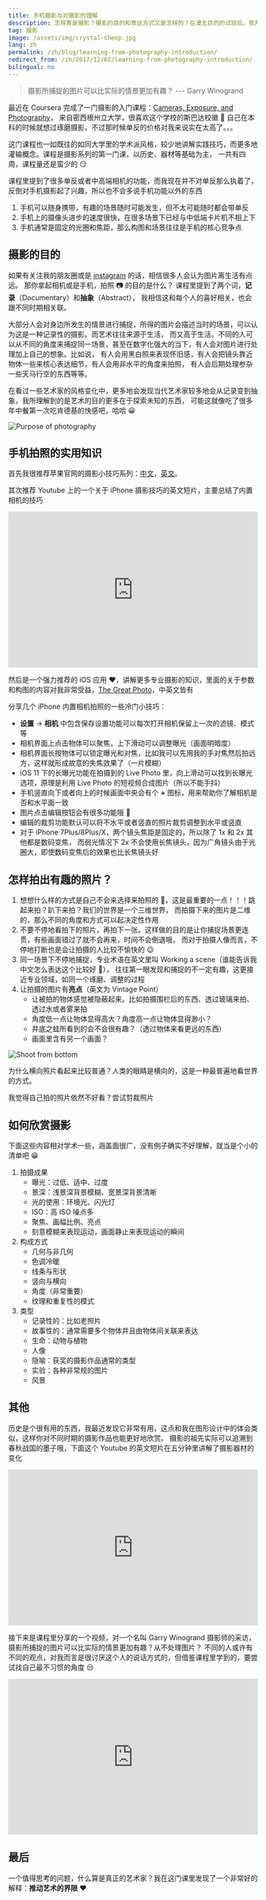 ```yaml
---
title: 手机摄影与对摄影的理解
description: 怎样算是摄影？摄影的目的和表达方式又是怎样的？在漫无目的的试验后，我开始了摄影入门的学习，来一窥学术派对摄影的理解
tag: 摄影
image: /assets/img/crystal-sheep.jpg
lang: zh
permalink: /zh/blog/learning-from-photography-introduction/
redirect_from: /zh/2017/12/02/learning-from-photography-introduction/
bilingual: no
---
```


> 摄影所捕捉的图片可以比实际的情景更加有趣？ --- Garry Winogrand

最近在 Coursera 完成了一门摄影的入门课程：[Cameras, Exposure, and Photography](https://www.coursera.org/learn/exposure-photography/)，
来自密西根州立大学，很喜欢这个学校的斯巴达校徽 :metal: 自己在本科的时候就想过琢磨摄影，不过那时候单反的价格对我来说实在太高了。。。

这门课程也一如既往的如同大学里的学术派风格，较少地讲解实践技巧，而更多地灌输概念。课程是摄影系列的第一门课，以历史、器材等基础为主，
一共有四周，课程量还是蛮少的 :smirk:

课程里提到了很多单反或者中高端相机的功能，而我现在并不对单反那么执着了，反倒对手机摄影起了兴趣，所以也不会多说手机功能以外的东西
1. 手机可以随身携带，有趣的场景随时可能发生，但不太可能随时都会带单反
2. 手机上的摄像头进步的速度很快，在很多场景下已经与中低端卡片机不相上下
3. 手机通常是固定的光圈和焦距，那么构图和场景往往是手机的核心竞争点

## 摄影的目的

如果有关注我的朋友圈或是 [instagram](https://www.instagram.com/willowcheng/) 的话，相信很多人会认为图片离生活有点远。
那你拿起相机或是手机，拍照 📷 的目的是什么？ 课程里提到了两个词，**记录**（Documentary）和**抽象**（Abstract），
我相信这和每个人的喜好相关，也会跟不同时期相关联。

大部分人会对身边所发生的情景进行捕捉，所得的图片会描述当时的场景，可以认为这是一种记录性的摄影。而艺术往往来源于生活，
而又高于生活。不同的人可以从不同的角度来捕捉同一场景，甚至在数字化强大的当下，有人会对图片进行处理加上自己的想象。比如说，
有人会用黑白照来表现怀旧感，有人会把镜头靠近物体一些来核心表达细节，有人会用非水平的角度来拍照，
有人会后期处理参杂一些天马行空的东西等等。

在看过一些艺术家的风格变化中，更多地会发现当代艺术家较多地会从记录变到抽象，我所理解到的是艺术的目的更多在于探索未知的东西，
可能这就像吃了很多年中餐第一次吃肯德基的快感吧，哈哈 :grinning:

![Purpose of photography](https://www.chasejarvis.com/wp-content/uploads/2014/09/10476598_10152125015840978_5016245040104104658_o.jpg)

## 手机拍照的实用知识

首先我很推荐苹果官网的摄影小技巧系列：[中文](https://www.apple.com/cn/iphone/photography-how-to/)，[英文](https://www.apple.com/iphone/photography-how-to/)。

其次推荐 Youtube 上的一个关于 iPhone 摄影技巧的英文短片，主要总结了内置相机的技巧
<p><iframe width="100%" height="315" src="https://www.youtube.com/embed/KfVG_2n-iTM?rel=0" frameborder="0" allowfullscreen></iframe></p>

然后是一个强力推荐的 iOS 应用 :heart:，讲解更多专业摄影的知识，里面的关于参数和构图的内容对我非常受益，[The Great Photo](https://itunes.apple.com/app/the-great-photo-app/id766214869?mt=8)，中英文皆有

分享几个 iPhone 内置相机拍照的一些冷门小技巧：
- **设置** -> **相机** 中包含保存设置功能可以每次打开相机保留上一次的滤镜、模式等
- 相机界面上点击物体可以聚焦，上下滑动可以调整曝光（画面明暗度）
- 相机界面长按物体可以锁定曝光和对焦，比如我可以先用我的手对焦然后拍远方，这样就形成故意的失焦效果了（一片模糊）
- iOS 11 下的长曝光功能在拍摄到的 Live Photo 里，向上滑动可以找到长曝光选项，原理是利用 Live Photo 的短视频合成图片（所以不能手抖）
- 手机竖直向下或者向上的时候画面中央会有个 **+** 图标，用来帮助你了解相机是否和水平面一致
- 图片点击编辑按钮会有很多功能哦 😬
- 编辑的裁剪功能默认可以将不水平或者竖直的照片裁剪调整到水平或竖直
- 对于 iPhone 7Plus/8Plus/X，两个镜头焦距是固定的，所以除了 1x 和 2x 其他都是数码变焦，
而弱光情况下 2x 不会使用长焦镜头，因为广角镜头由于光圈大，即使数码变焦后的效果也比长焦镜头好 

## 怎样拍出有趣的照片？

1. 想想什么样的方式是自己不会来选择来拍照的 :thinking:，这是最重要的一点！！！跳起来拍？趴下来拍？我们的世界是一个三维世界，
而拍摄下来的图片是二维的，那么不同的角度和方式可以起决定性作用
2. 不要不停地看拍下的照片，再拍下一张。这样做的目的是让你捕捉场景更连贯，有些画面错过了就不会再来，时间不会倒退哦，
而对于拍摄人像而言，不停地打断也是会让拍摄的人比较不愉快的 :wink:
3. 同一场景下不停地捕捉，专业术语在英文里叫 Working a scene（谁能告诉我中文怎么表达这个比较好 :thinking:），
往往第一眼发现和捕捉的不一定有趣，这更接近专业领域，如同一个琢磨、调整的过程
4. 让拍摄的图片有**亮点**（英文为 Vintage Point）
    - 让被拍的物体感觉被隐蔽起来。比如拍摄围栏后的东西、透过玻璃来拍、透过水或者雾来拍
    - 角度低一点让物体显得高大？角度高一点让物体显得渺小？
    - 井底之蛙所看到的会不会很有趣？（透过物体来看更远的东西）
    - 画面里含有另一个画面？

![Shoot from bottom](https://cdn-images-1.medium.com/max/2000/1*1C0Q-CMVdR3WV1IEBrTVww.jpeg)

为什么横向照片看起来比较普通？人类的眼睛是横向的，这是一种最普遍地看世界的方式。

我觉得自己拍的照片依然不好看？尝试剪裁照片

## 如何欣赏摄影

下面这些内容相对学术一些，涵盖面很广，没有例子确实不好理解，就当是个小的清单吧 :grin:

1. 拍摄成果
    - 曝光：过低、适中、过度
    - 景深：浅景深背景模糊、宽景深背景清晰
    - 光的使用：环境光、闪光灯
    - ISO：高 ISO 噪点多
    - 聚焦、画幅比例、亮点
    - 刻意模糊来表现运动，画面静止来表现运动的瞬间
2. 构成方式
    - 几何与非几何
    - 色调冷暖
    - 线条与形状
    - 竖向与横向
    - 角度（非常重要）
    - 纹理和重复性的模式
3. 类型
    - 记录性的：比如老照片
    - 故事性的：通常需要多个物体并且由物体间关联来表达
    - 生命：动物与植物
    - 人像
    - 隐喻：获奖的摄影作品通常的类型
    - 实验：各种非常规的图片
    - 风景

## 其他

历史是个很有用的东西，我最近发现它非常有用，这点和我在图形设计中的体会类似，这样你对不同时期的摄影作品也能更好地欣赏。
摄影的祖先实际可以追溯到春秋战国的墨子哦，下面这个 Youtube 的英文短片在五分钟里讲解了摄影器材的变化
<p><iframe width="100%" height="315" src="https://www.youtube.com/embed/JoxGEymA8ro?rel=0" frameborder="0" allowfullscreen></iframe></p>

接下来是课程里分享的一个视频，对一个名叫 Garry Winogrand 摄影师的采访，摄影所捕捉的图片可以比实际的情景更加有趣？从不处理图片？
不同的人或许有不同的观点，对我而言是很讨厌这个人的说话方式的，但借鉴课程里学到的，要尝试找自己最不习惯的角度 :unamused:
<p><iframe width="100%" height="315" src="https://www.youtube.com/embed/PmwkWV4rwto?rel=0" frameborder="0" allowfullscreen></iframe></p>

## 最后
一个值得思考的问题，什么算是真正的艺术家？我在这门课里发现了一个非常好的解释：**推动艺术的界限** :heart: